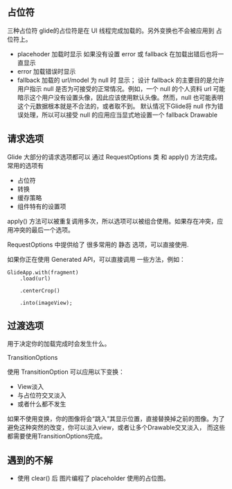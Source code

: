 
## 占位符

三种占位符
glide的占位符是在 UI 线程完成加载的。另外变换也不会被应用到 占位符上。

- placehoder 加载时显示 如果没有设置 error 或 fallback 在加载出错后也将一直显示
- error 加载错误时显示
- fallback 加载的 url/model 为 null 时 显示； 设计 fallback  的主要目的是允许用户指示 null 是否为可接受的正常情况。例如，一个 null 的个人资料 url 可能暗示这个用户没有设置头像，因此应该使用默认头像。然而，null 也可能表明这个元数据根本就是不合法的，或者取不到。 默认情况下Glide将 null 作为错误处理，所以可以接受 null 的应用应当显式地设置一个 fallback Drawable


## 请求选项

Glide 大部分的请求选项都可以 通过 RequestOptions 类 和 apply() 方法完成。
常用的选项有
- 占位符 
- 转换 
- 缓存策略
- 组件特有的设置项

apply() 方法可以被重复调用多次，所以选项可以被组合使用。如果存在冲突，应用冲突的最后一个选项。

RequestOptions 中提供给了 很多常用的 静态 选项，可以直接使用.

如果你正在使用 Generated API，可以直接调用 一些方法，例如：
```
GlideApp.with(fragment)
    .load(url)
    
    .centerCrop()
  
    .into(imageView);
``` 
## 过渡选项 

用于决定你的加载完成时会发生什么。

TransitionOptions
 
 使用 TransitionOption 可以应用以下变换：
 - View淡入
 - 与占位符交叉淡入
 - 或者什么都不发生
 
 如果不使用变换，你的图像将会“跳入”其显示位置，直接替换掉之前的图像。为了避免这种突然的改变，你可以淡入view，或者让多个Drawable交叉淡入，
 而这些都需要使用TransitionOptions完成。
 
 ## 遇到的不解
 
 - 使用 clear() 后 
  图片编程了 placeholder 使用的占位图。
  
